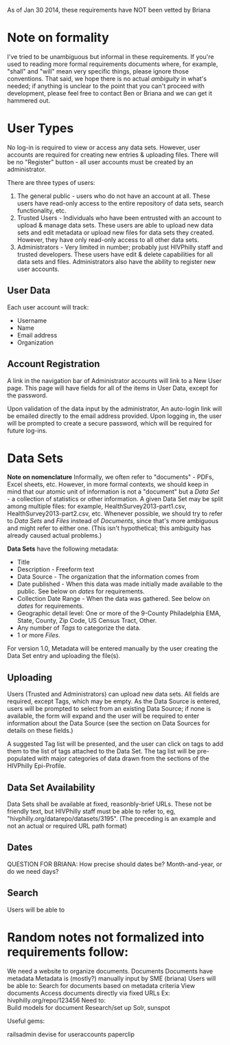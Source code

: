 As of Jan 30 2014, these requirements have NOT been vetted by Briana


Note on formality
=======
I've tried to be unambiguous but informal in these requirements. If you're used to reading more formal requirements documents where, for example, "shall" and "will" mean very specific things, please ignore those conventions. That said, we hope there is no actual *ambiguity* in what's needed; if anything is unclear to the point that you can't proceed with development, please feel free to contact Ben or Briana and we can get it hammered out.

User Types
======

No log-in is required to view or access any data sets. However, user accounts are required for creating new entries & uploading files. There will be no "Register" button - all user accounts must be created by an administrator.

There are three types of users:
1) The general public - users who do not have an account at all. These users have read-only access to the entire repository of data sets, search functionality, etc.
2) Trusted Users -  Individuals who have been entrusted with an account to upload & manage data sets. These users are able to upload new data sets and edit metadata or upload new files for data sets they created. However, they have only read-only access to all other data sets.
3) Administrators - Very limited in number; probably just HIVPhilly staff and trusted developers. These users have edit & delete capabilities for all data sets and files. Administrators also have the ability to register new user accounts.

User Data
------
Each user account will track:
* Username
* Name
* Email address
* Organization

Account Registration
-----
A link in the navigation bar of Administrator accounts will link to a New User page. This page will have fields for all of the items in User Data, except for the password.

Upon validation of the data input by the administrator, An auto-login link will be emailed directly to the email address provided. Upon logging in, the user will be prompted to create a secure password, which will be required for future log-ins. 

Data Sets
=====

**Note on nomenclature**
Informally, we often refer to "documents" - PDFs, Excel sheets, etc. However, in more formal contexts, we should keep in mind that our atomic unit of information is not a "document" but a _Data Set_ - a collection of statistics or other information. A given Data Set may be split among multiple files: for example, HealthSurvey2013-part1.csv, HealthSurvey2013-part2.csv, etc. Whenever possible, we should try to refer to _Data Sets_ and _Files_ instead of _Documents_, since that's more ambiguous and might refer to either one. (This isn't hypothetical; this ambiguity has already caused actual problems.)

**Data Sets** have the following metadata:
* Title
* Description - Freeform text
* Data Source - The organization that the information comes from
* Date published - When this data was made initially made available to the public. See below on *dates* for requirements.
* Collection Date Range - When the data was gathered. See below on *dates* for requirements.
* Geographic detail level: One or more of the 9-County Philadelphia EMA, State, County, Zip Code, US Census Tract, Other. 
* Any number of *Tags* to categorize the data.
* 1 or more *Files*.

For version 1.0, Metadata will be entered manually by the user creating the Data Set entry and uploading the file(s). 

Uploading
------
Users (Trusted and Administrators) can upload new data sets. All fields are required, except Tags, which may be empty. As the Data Source is entered, users will be prompted to select from an existing Data Source; if none is available, the form will expand and the user will be required to enter information about the Data Source (see the section on Data Sources for details on these fields.)

A suggested Tag list will be presented, and the user can click on tags to add them to the list of tags attached to the Data Set. The tag list will be pre-populated with major categories of data drawn from the sections of the HIVPhilly Epi-Profile. 


Data Set Availability
------

Data Sets shall be available at fixed, reasonbly-brief URLs. These not be friendly text, but HIVPhilly staff must be able to refer to, eg, "hivphilly.org/datarepo/datasets/3195". (The preceding is an example and not an actual or required URL path format)


Dates
----

QUESTION FOR BRIANA: How precise should dates be? Month-and-year, or do we need days?

Search
-----

Users will be able to 


Random notes not formalized into requirements follow:
====

We need a website to organize documents.
Documents
     Documents have metadata
          Metadata is (mostly?) manually input by SME (briana)
Users will be able to:
     Search for documents based on metadata criteria
     View documents
     Access documents directly via fixed URLs
          Ex: hivphilly.org/repo/123456
Need to:    
     Build models for document
     Research/set up Solr, sunspot

Useful gems:

railsadmin
devise for useraccounts
paperclip
